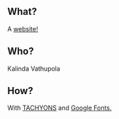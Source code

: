 ## What?
A [website!](https://kvathupo.github.io/)
## Who?
Kalinda Vathupola
## How?
With [TACHYONS](http://tachyons.io/) and
[Google Fonts.](https://fonts.google.com/specimen/EB+Garamond)

